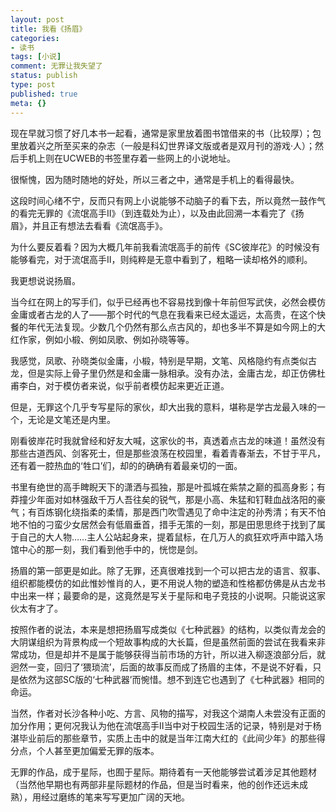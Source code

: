 ```yaml
---
layout: post
title: 我看《扬眉》
categories:
- 读书
tags: [小说]
comment: 无罪让我失望了
status: publish
type: post
published: true
meta: {}
---
```


现在早就习惯了好几本书一起看，通常是家里放着图书馆借来的书（比较厚）；包里放着兴之所至买来的杂志（一般是科幻世界译文版或者是双月刊的游戏·人）；然后手机上则在UCWEB的书签里存着一些网上的小说地址。
  
很惭愧，因为随时随地的好处，所以三者之中，通常是手机上的看得最快。
  
这段时间心绪不宁，反而只有网上小说能够不动脑子的看下去，所以竟然一鼓作气的看完无罪的《流氓高手II》（到连载处为止），以及由此回溯一本看完了《扬眉》，并且正有想法去看看《流氓高手》。
  
为什么要反着看？因为大概几年前我看流氓高手的前传《SC彼岸花》的时候没有能够看完，对于流氓高手II，则纯粹是无意中看到了，粗略一读却格外的顺利。
  
我更想说说扬眉。
  
当今红在网上的写手们，似乎已经再也不容易找到像十年前但写武侠，必然会模仿金庸或者古龙的人了——那个时代的气息在我看来已经太遥远，太高贵，在这个快餐的年代无法复现。少数几个仍然有那么点古风的，却也多半不算是如今网上的大红作家，例如小椴、例如凤歌、例如孙晓等等。
  
我感觉，凤歌、孙晓类似金庸，小椴，特别是早期，文笔、风格隐约有点类似古龙，但是实际上骨子里仍然是和金庸一脉相承。没有办法，金庸古龙，却正仿佛杜甫李白，对于模仿者来说，似乎前者模仿起来更近正道。
  
但是，无罪这个几乎专写星际的家伙，却大出我的意料，堪称是学古龙最入味的一个，无论是文笔还是内里。
  
刚看彼岸花时我就曾经和好友大喊，这家伙的书，真透着点古龙的味道！虽然没有那些古道西风、剑客死士，但是那些浪荡在校园里，看着青春渐去，不甘于平凡，还有着一腔热血的‘牲口’们，却的的确确有着最亲切的一面。
  
书里有绝世的高手睥睨天下的潇洒与孤独，那是叶孤城在紫禁之巅的孤高身影；有莽撞少年面对如林强敌千万人吾往矣的锐气，那是小高、朱猛和钉鞋血战洛阳的豪气；有百炼钢化绕指柔的柔情，那是西门吹雪遇见了命中注定的孙秀清；有天不怕地不怕的刁蛮少女居然会有低眉垂首，措手无策的一刻，那是田思思终于找到了属于自己的大人物……主人公站起身来，提着鼠标，在几万人的疯狂欢呼声中踏入场馆中心的那一刻，我们看到他手中的，恍惚是剑。
  
扬眉的第一部更是如此。除了无罪，还真很难找到一个可以把古龙的语言、叙事、组织都能模仿的如此惟妙惟肖的人，更不用说人物的塑造和性格都仿佛是从古龙书中出来一样；最要命的是，这竟然是写关于星际和电子竞技的小说啊。只能说这家伙太有才了。
  
按照作者的说法，本来是想把扬眉写成类似《七种武器》的结构，以类似青龙会的大阴谋组织为背景构成一个短故事构成的大长篇，但是虽然前面的尝试在我看来非常成功，但是却并不是属于能够获得当前市场的方针，所以进入柳逐浪部分后，就迥然一变，回归了‘猥琐流’，后面的故事反而成了扬眉的主体，不是说不好看，只是依然为这部SC版的‘七种武器’而惋惜。想不到连它也遇到了《七种武器》相同的命运。
  
当然，作者对长沙各种小吃、方言、风物的描写，对我这个湖南人未尝没有正面的加分作用；更何况我认为他在流氓高手II当中对于校园生活的记录，特别是对于杨湛毕业前后的那些章节，实质上击中的就是当年江南大红的《此间少年》的那些得分点，个人甚至更加偏爱无罪的版本。
  
无罪的作品，成于星际，也囿于星际。期待着有一天他能够尝试着涉足其他题材（当然他早期也有两部非星际题材的作品，但是当时看来，他的创作还远未成熟），用经过磨练的笔来写写更加广阔的天地。

